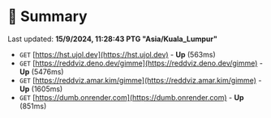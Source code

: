 # 📖 Summary
Last updated: **15/9/2024, 11:28:43 PTG "Asia/Kuala_Lumpur"**

- `GET` [https://hst.ujol.dev](https://hst.ujol.dev) - **Up** (563ms)
- `GET` [https://reddviz.deno.dev/gimme](https://reddviz.deno.dev/gimme) - **Up** (5476ms)
- `GET` [https://reddviz.amar.kim/gimme](https://reddviz.amar.kim/gimme) - **Up** (1605ms)
- `GET` [https://dumb.onrender.com](https://dumb.onrender.com) - **Up** (851ms)
